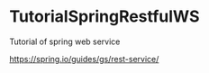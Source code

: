 # TutorialSpringRestfulWS
Tutorial of spring web service


https://spring.io/guides/gs/rest-service/
